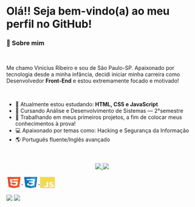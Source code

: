 <h1>Olá!! Seja bem-vindo(a) ao meu perfil no GitHub!</h1>
<h3>🚀 Sobre mim</h3><br>
  <p>Me chamo Vinicius Ribeiro e sou de São Paulo-SP. Apaixonado por tecnologia desde a minha infância, decidi iniciar minha carreira como Desenvolvedor <b>Front-End</b> e estou extremamente focado e motivado!</p><br>

<ul>
  <li>🎯 Atualmente estou estudando:<b> HTML, CSS e JavaScript</b></li>
  <li>📝 Cursando Análise e Desenvolvimento de Sistemas — 2°semestre</li>
  <li>🔨 Trabalhando em meus primeiros projetos, a fim de colocar meus conhecimentos à prova!</li>
  <li>💻 Apaixonado por temas como: Hacking e Segurança da Informação</li>
  <li>🌎 Português fluente/Inglês avançado</li>
</ul><br>

<div align="center"><br>
  <a href="https://github.com/jvinicius-ribeiro">
  <img height="175em" src="https://github-readme-stats.vercel.app/api?username=jvinicius-ribeiro&show_icons=true&theme=algolia&include_all_commits=true&count_private=true"/>
  <img height="175em" src="https://github-readme-stats.vercel.app/api/top-langs/?username=jvinicius-ribeiro&layout=compact&langs_count=7&theme=algolia"/>
</div>
<div style="display: inline_block"><br>
  <img align="center" alt="HTML-logo" height="30" width="40" src="https://raw.githubusercontent.com/devicons/devicon/master/icons/html5/html5-original.svg">
  <img align="center" alt="CSS-logo" height="30" width="40" src="https://raw.githubusercontent.com/devicons/devicon/master/icons/css3/css3-original.svg">
  <img align="center" alt="JavaScript-logo" height="30" width="40" src="https://raw.githubusercontent.com/devicons/devicon/master/icons/javascript/javascript-plain.svg">
</div>
<div><br>
  <a href="https://www.linkedin.com/in/jvinicius-ribeiro" target="_blank"><img src="https://img.shields.io/badge/-LinkedIn-%230077B5?style=for-the-badge&logo=linkedin&logoColor=white" target="_blank"></a>
  <a href = "mailto:jvinicius.ribeiro@proton.me"><img src="https://img.shields.io/badge/ProtonMail-8B89CC?style=for-the-badge&logo=protonmail&logoColor=white" target="_blank"></a>
</div>  


  
